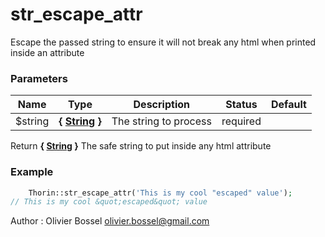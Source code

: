 # str_escape_attr

Escape the passed string to ensure it will not break any html when printed inside an attribute



### Parameters
Name  |  Type  |  Description  |  Status  |  Default
------------  |  ------------  |  ------------  |  ------------  |  ------------
$string  |  **{ [String](http://php.net/manual/en/language.types.string.php) }**  |  The string to process  |  required  |

Return **{ [String](http://php.net/manual/en/language.types.string.php) }** The safe string to put inside any html attribute

### Example
```php
	Thorin::str_escape_attr('This is my cool "escaped" value');
// This is my cool &quot;escaped&quot; value
```
Author : Olivier Bossel [olivier.bossel@gmail.com](mailto:olivier.bossel@gmail.com)